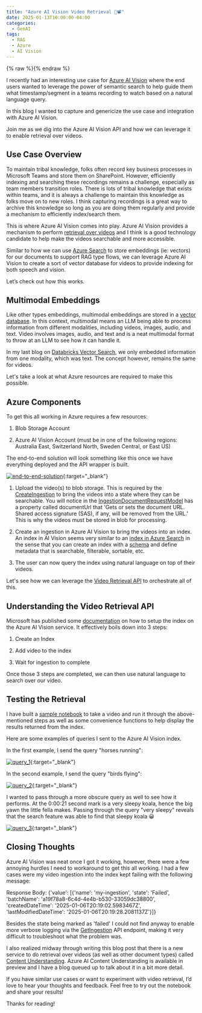 ```yaml
---
title: "Azure AI Vision Video Retrieval 🤖📽️"
date: 2025-01-13T10:00:00-04:00
categories:
  - GenAI
tags:
  - RAG
  - Azure
  - AI Vision
---
```


{% raw %}<img src="/blog/assets/images/blog_images/azure-ai-vision-video-retrieval/blog_image.png" alt="">{% endraw %}

I recently had an interesting use case for [Azure AI Vision](https://learn.microsoft.com/en-us/azure/ai-services/computer-vision/) where the end users wanted to leverage the power of semantic search to help guide them what timestamp/segment in a teams recording to watch based on a natural language query.

In this blog I wanted to capture and genericize the use case and integration with Azure AI Vision.

Join me as we dig into the Azure AI Vision API and how we can leverage it to enable retrieval over videos.

## Use Case Overview

To maintain tribal knowledge, folks often record key business processes in Microsoft Teams and store them on SharePoint. However, efficiently indexing and searching these recordings remains a challenge, especially as team members transition roles. There is lots of tribal knowledge that exists within teams, and it is always a challenge to maintain this knowledge as folks move on to new roles. I think capturing recordings is a great way to archive this knowledge so long as you are doing them regularly and provide a mechanism to efficiently index/search them.

This is where Azure AI Vision comes into play. Azure AI Vision provides a mechanism to perform [retrieval over videos](https://learn.microsoft.com/en-us/azure/ai-services/computer-vision/reference-video-search) and I think is a good technology candidate to help make the videos searchable and more accessible.

Similar to how we can use [Azure Search](https://learn.microsoft.com/en-us/azure/search/retrieval-augmented-generation-overview) to store embeddings (ie: vectors) for our documents to support RAG type flows, we can leverage Azure AI Vision to create a sort of vector database for videos to provide indexing for both speech and vision.

Let’s check out how this works.

## Multimodal Embeddings

Like other types embeddings, multimodal embeddings are stored in a [vector database](https://schiiss.github.io/blog/data%20engineering/databricks-vector-search/#what-is-a-vector-database-%EF%B8%8F). In this context, multimodal means an LLM being able to process information from different modalities, including videos, images, audio, and text. Video involves images, audio, and text and is a neat multimodal format to throw at an LLM to see how it can handle it.

In my last blog on [Databricks Vector Search](https://schiiss.github.io/blog/data%20engineering/databricks-vector-search/), we only embedded information from one modality, which was text. The concept however, remains the same for videos.

Let's take a look at what Azure resources are required to make this possible.

## Azure Components

To get this all working in Azure requires a few resources:

1. Blob Storage Account

2. Azure AI Vision Account (must be in one of the following regions: Australia East, Switzerland North, Sweden Central, or East US)

The end-to-end solution will look something like this once we have everything deployed and the API wrapper is built.

[![end-to-end-solution](/blog/assets/images/blog_images/azure-ai-vision-video-retrieval/end-to-end-solution.png)](/blog/assets/images/blog_images/azure-ai-vision-video-retrieval/end-to-end-solution.png){:target="_blank"}

1. Upload the video(s) to blob storage. This is required by the [CreateIngestion](https://learn.microsoft.com/en-us/azure/ai-services/computer-vision/reference-video-search#createingestion) to bring the videos into a state where they can be searchable. You will notice in the [IngestionDocumentRequestModel](https://learn.microsoft.com/en-us/azure/ai-services/computer-vision/reference-video-search#ingestiondocumentrequestmodel) has a property called documentUrl that 'Gets or sets the document URL. Shared access signature (SAS), if any, will be removed from the URL.' This is why the videos must be stored in blob for processing.

2. Create an ingestion in Azure AI Vision to bring the videos into an index. An index in AI Vision seems very similar to an [index in Azure Search](https://learn.microsoft.com/en-us/azure/search/search-what-is-an-index) in the sense that you can create an index with a [schema](https://learn.microsoft.com/en-us/azure/search/search-what-is-an-index#schema-of-a-search-index) and define metadata that is searchable, filterable, sortable, etc.

3. The user can now query the index using natural language on top of their videos.

Let's see how we can leverage the [Video Retrieval API](https://learn.microsoft.com/en-us/azure/ai-services/computer-vision/reference-video-search) to orchestrate all of this.

## Understanding the Video Retrieval API

Microsoft has published some [documentation](https://learn.microsoft.com/en-us/azure/ai-services/computer-vision/how-to/video-retrieval) on how to setup the index on the Azure AI Vision service. It effectively boils down into 3 steps:

1. Create an Index

2. Add video to the index

3. Wait for ingestion to complete

Once those 3 steps are completed, we can then use natural language to search over our video.

## Testing the Retrieval

I have built a [sample notebook](https://github.com/Schiiss/blog/tree/master/code/azure-ai-vision-video-retrieval/main.ipynb) to take a video and run it through the above-mentioned steps as well as some convenience functions to help display the results returned from the index.

Here are some examples of queries I sent to the Azure AI Vision index.

In the first example, I send the query "horses running":

[![query_1](/blog/assets/images/blog_images/azure-ai-vision-video-retrieval/query_1.png)](/blog/assets/images/blog_images/azure-ai-vision-video-retrieval/query_1.png){:target="_blank"}

In the second example, I send the query "birds flying":

[![query_2](/blog/assets/images/blog_images/azure-ai-vision-video-retrieval/query_2.png)](/blog/assets/images/blog_images/azure-ai-vision-video-retrieval/query_2.png){:target="_blank"}

I wanted to pass through a more obscure query as well to see how it performs. At the 0:00:21 second mark is a very sleepy koala, hence the big yawn the little fella makes. Passing through the query "very sleepy" reveals that the search feature was able to find that sleepy koala 😀

[![query_3](/blog/assets/images/blog_images/azure-ai-vision-video-retrieval/query_3.png)](/blog/assets/images/blog_images/azure-ai-vision-video-retrieval/query_3.png){:target="_blank"}

## Closing Thoughts

Azure AI Vision was neat once I got it working, however, there were a few annoying hurdles I need to workaround to get this all working. I had a few cases were my video ingestion into the index kept failing with the following message:

Response Body: {'value': [{'name': 'my-ingestion', 'state': 'Failed', 'batchName': 'a19f78a8-6c4d-4e4b-b530-33059dc38800', 'createdDateTime': '2025-01-06T20:19:02.5983467Z', 'lastModifiedDateTime': '2025-01-06T20:19:28.2081137Z'}]}

Besides the state being marked as 'failed' I could not find anyway to enable more verbose logging via the [GetIngestion](https://learn.microsoft.com/en-us/azure/ai-services/computer-vision/reference-video-search#getingestion) API endpoint, making it very difficult to troubleshoot what the problem was.

I also realized midway through writing this blog post that there is a new service to do retrieval over videos (as well as other document types) called [Content Understanding](https://learn.microsoft.com/en-us/azure/ai-services/content-understanding/). Azure AI Content Understanding is available in preview and I have a blog queued up to talk about it in a bit more detail.

If you have similar use cases or want to experiment with video retrieval, I’d love to hear your thoughts and feedback. Feel free to try out the notebook and share your results!

Thanks for reading!
